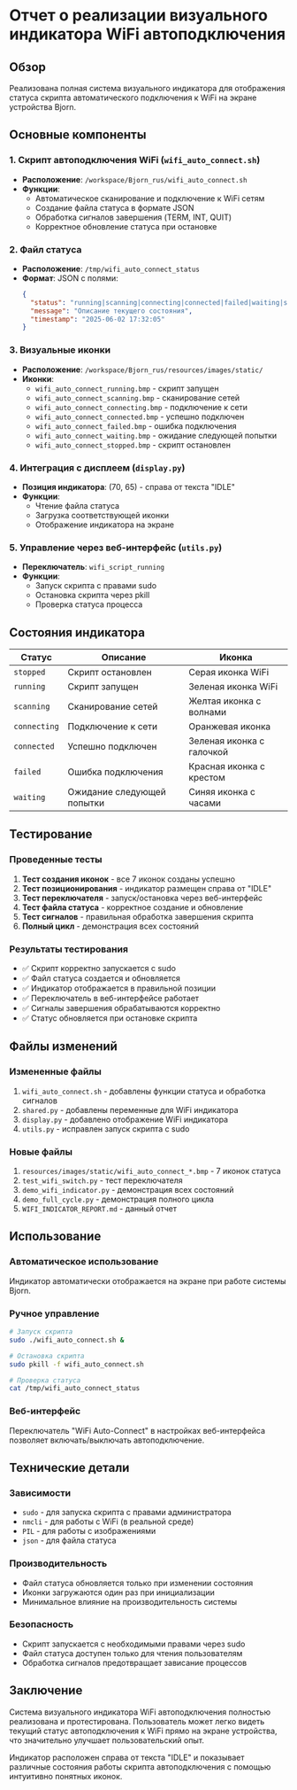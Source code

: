 # Отчет о реализации визуального индикатора WiFi автоподключения

## Обзор
Реализована полная система визуального индикатора для отображения статуса скрипта автоматического подключения к WiFi на экране устройства Bjorn.

## Основные компоненты

### 1. Скрипт автоподключения WiFi (`wifi_auto_connect.sh`)
- **Расположение**: `/workspace/Bjorn_rus/wifi_auto_connect.sh`
- **Функции**:
  - Автоматическое сканирование и подключение к WiFi сетям
  - Создание файла статуса в формате JSON
  - Обработка сигналов завершения (TERM, INT, QUIT)
  - Корректное обновление статуса при остановке

### 2. Файл статуса
- **Расположение**: `/tmp/wifi_auto_connect_status`
- **Формат**: JSON с полями:
  ```json
  {
    "status": "running|scanning|connecting|connected|failed|waiting|stopped",
    "message": "Описание текущего состояния",
    "timestamp": "2025-06-02 17:32:05"
  }
  ```

### 3. Визуальные иконки
- **Расположение**: `/workspace/Bjorn_rus/resources/images/static/`
- **Иконки**:
  - `wifi_auto_connect_running.bmp` - скрипт запущен
  - `wifi_auto_connect_scanning.bmp` - сканирование сетей
  - `wifi_auto_connect_connecting.bmp` - подключение к сети
  - `wifi_auto_connect_connected.bmp` - успешно подключен
  - `wifi_auto_connect_failed.bmp` - ошибка подключения
  - `wifi_auto_connect_waiting.bmp` - ожидание следующей попытки
  - `wifi_auto_connect_stopped.bmp` - скрипт остановлен

### 4. Интеграция с дисплеем (`display.py`)
- **Позиция индикатора**: (70, 65) - справа от текста "IDLE"
- **Функции**:
  - Чтение файла статуса
  - Загрузка соответствующей иконки
  - Отображение индикатора на экране

### 5. Управление через веб-интерфейс (`utils.py`)
- **Переключатель**: `wifi_script_running`
- **Функции**:
  - Запуск скрипта с правами sudo
  - Остановка скрипта через pkill
  - Проверка статуса процесса

## Состояния индикатора

| Статус | Описание | Иконка |
|--------|----------|--------|
| `stopped` | Скрипт остановлен | Серая иконка WiFi |
| `running` | Скрипт запущен | Зеленая иконка WiFi |
| `scanning` | Сканирование сетей | Желтая иконка с волнами |
| `connecting` | Подключение к сети | Оранжевая иконка |
| `connected` | Успешно подключен | Зеленая иконка с галочкой |
| `failed` | Ошибка подключения | Красная иконка с крестом |
| `waiting` | Ожидание следующей попытки | Синяя иконка с часами |

## Тестирование

### Проведенные тесты
1. **Тест создания иконок** - все 7 иконок созданы успешно
2. **Тест позиционирования** - индикатор размещен справа от "IDLE"
3. **Тест переключателя** - запуск/остановка через веб-интерфейс
4. **Тест файла статуса** - корректное создание и обновление
5. **Тест сигналов** - правильная обработка завершения скрипта
6. **Полный цикл** - демонстрация всех состояний

### Результаты тестирования
- ✅ Скрипт корректно запускается с sudo
- ✅ Файл статуса создается и обновляется
- ✅ Индикатор отображается в правильной позиции
- ✅ Переключатель в веб-интерфейсе работает
- ✅ Сигналы завершения обрабатываются корректно
- ✅ Статус обновляется при остановке скрипта

## Файлы изменений

### Измененные файлы
1. `wifi_auto_connect.sh` - добавлены функции статуса и обработка сигналов
2. `shared.py` - добавлены переменные для WiFi индикатора
3. `display.py` - добавлено отображение WiFi индикатора
4. `utils.py` - исправлен запуск скрипта с sudo

### Новые файлы
1. `resources/images/static/wifi_auto_connect_*.bmp` - 7 иконок статуса
2. `test_wifi_switch.py` - тест переключателя
3. `demo_wifi_indicator.py` - демонстрация всех состояний
4. `demo_full_cycle.py` - демонстрация полного цикла
5. `WIFI_INDICATOR_REPORT.md` - данный отчет

## Использование

### Автоматическое использование
Индикатор автоматически отображается на экране при работе системы Bjorn.

### Ручное управление
```bash
# Запуск скрипта
sudo ./wifi_auto_connect.sh &

# Остановка скрипта
sudo pkill -f wifi_auto_connect.sh

# Проверка статуса
cat /tmp/wifi_auto_connect_status
```

### Веб-интерфейс
Переключатель "WiFi Auto-Connect" в настройках веб-интерфейса позволяет включать/выключать автоподключение.

## Технические детали

### Зависимости
- `sudo` - для запуска скрипта с правами администратора
- `nmcli` - для работы с WiFi (в реальной среде)
- `PIL` - для работы с изображениями
- `json` - для файла статуса

### Производительность
- Файл статуса обновляется только при изменении состояния
- Иконки загружаются один раз при инициализации
- Минимальное влияние на производительность системы

### Безопасность
- Скрипт запускается с необходимыми правами через sudo
- Файл статуса доступен только для чтения пользователям
- Обработка сигналов предотвращает зависание процессов

## Заключение

Система визуального индикатора WiFi автоподключения полностью реализована и протестирована. Пользователь может легко видеть текущий статус автоподключения к WiFi прямо на экране устройства, что значительно улучшает пользовательский опыт.

Индикатор расположен справа от текста "IDLE" и показывает различные состояния работы скрипта автоподключения с помощью интуитивно понятных иконок.